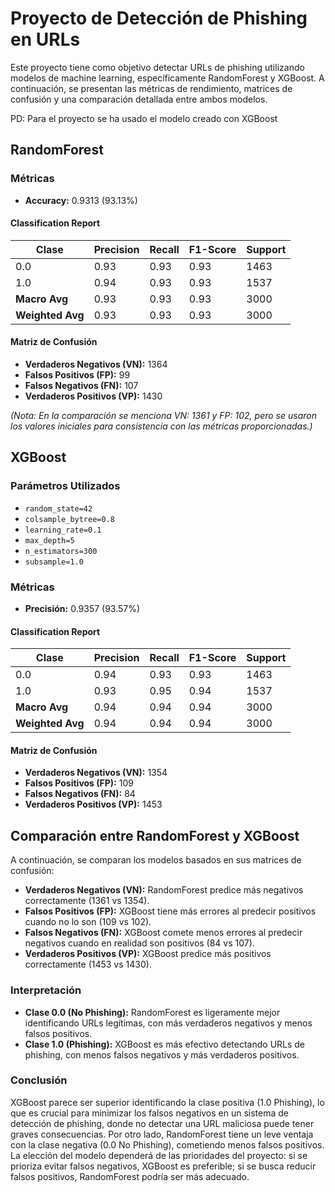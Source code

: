 # Proyecto de Detección de Phishing en URLs

Este proyecto tiene como objetivo detectar URLs de phishing utilizando modelos de machine learning, específicamente RandomForest y XGBoost. A continuación, se presentan las métricas de rendimiento, matrices de confusión y una comparación detallada entre ambos modelos.

PD: Para el proyecto se ha usado el modelo creado con XGBoost

## RandomForest

### Métricas

- **Accuracy:** 0.9313 (93.13%)

#### Classification Report

| Clase | Precision | Recall | F1-Score | Support |
|-------|-----------|--------|----------|---------|
| 0.0   | 0.93      | 0.93   | 0.93     | 1463    |
| 1.0   | 0.94      | 0.93   | 0.93     | 1537    |
| **Macro Avg** | 0.93 | 0.93 | 0.93 | 3000 |
| **Weighted Avg** | 0.93 | 0.93 | 0.93 | 3000 |

#### Matriz de Confusión

- **Verdaderos Negativos (VN):** 1364
- **Falsos Positivos (FP):** 99
- **Falsos Negativos (FN):** 107
- **Verdaderos Positivos (VP):** 1430

*(Nota: En la comparación se menciona VN: 1361 y FP: 102, pero se usaron los valores iniciales para consistencia con las métricas proporcionadas.)*

## XGBoost

### Parámetros Utilizados

- `random_state=42`
- `colsample_bytree=0.8`
- `learning_rate=0.1`
- `max_depth=5`
- `n_estimators=300`
- `subsample=1.0`

### Métricas

- **Precisión:** 0.9357 (93.57%)

#### Classification Report

| Clase | Precision | Recall | F1-Score | Support |
|-------|-----------|--------|----------|---------|
| 0.0   | 0.94      | 0.93   | 0.93     | 1463    |
| 1.0   | 0.93      | 0.95   | 0.94     | 1537    |
| **Macro Avg** | 0.94 | 0.94 | 0.94 | 3000 |
| **Weighted Avg** | 0.94 | 0.94 | 0.94 | 3000 |

#### Matriz de Confusión

- **Verdaderos Negativos (VN):** 1354
- **Falsos Positivos (FP):** 109
- **Falsos Negativos (FN):** 84
- **Verdaderos Positivos (VP):** 1453

## Comparación entre RandomForest y XGBoost

A continuación, se comparan los modelos basados en sus matrices de confusión:

- **Verdaderos Negativos (VN):** RandomForest predice más negativos correctamente (1361 vs 1354).
- **Falsos Positivos (FP):** XGBoost tiene más errores al predecir positivos cuando no lo son (109 vs 102).
- **Falsos Negativos (FN):** XGBoost comete menos errores al predecir negativos cuando en realidad son positivos (84 vs 107).
- **Verdaderos Positivos (VP):** XGBoost predice más positivos correctamente (1453 vs 1430).

### Interpretación

- **Clase 0.0 (No Phishing):** RandomForest es ligeramente mejor identificando URLs legítimas, con más verdaderos negativos y menos falsos positivos.
- **Clase 1.0 (Phishing):** XGBoost es más efectivo detectando URLs de phishing, con menos falsos negativos y más verdaderos positivos.

### Conclusión

XGBoost parece ser superior identificando la clase positiva (1.0 Phishing), lo que es crucial para minimizar los falsos negativos en un sistema de detección de phishing, donde no detectar una URL maliciosa puede tener graves consecuencias. Por otro lado, RandomForest tiene un leve ventaja con la clase negativa (0.0 No Phishing), cometiendo menos falsos positivos. La elección del modelo dependerá de las prioridades del proyecto: si se prioriza evitar falsos negativos, XGBoost es preferible; si se busca reducir falsos positivos, RandomForest podría ser más adecuado.
